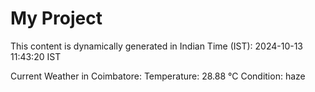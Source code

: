 # My Project

This content is dynamically generated in Indian Time (IST): 2024-10-13 11:43:20 IST


Current Weather in Coimbatore:
Temperature: 28.88 °C
Condition: haze
